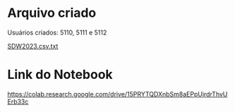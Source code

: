 # Arquivo criado

Usuários criados: 5110, 5111 e 5112

[SDW2023.csv.txt](https://github.com/renanaraujosilva02/Api-DIO/files/12909885/SDW2023.csv.txt)

# Link do Notebook
https://colab.research.google.com/drive/15PRYTQDXnbSm8aEPpUjrdrThvUErb33c
